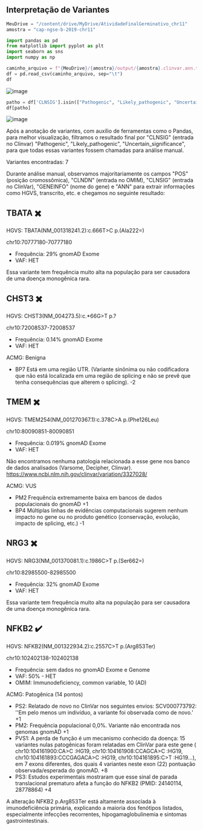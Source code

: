 ## Interpretação de Variantes

```python
MeuDrive = "/content/drive/MyDrive/AtividadeFinalGerminativo_chr11"
amostra = "cap-ngse-b-2019-chr11"

import pandas as pd
from matplotlib import pyplot as plt
import seaborn as sns
import numpy as np

caminho_arquivo = f"{MeuDrive}/{amostra}/output/{amostra}.clinvar.ann.txt"
df = pd.read_csv(caminho_arquivo, sep="\t")
df
```

![image](https://github.com/user-attachments/assets/ebe87341-131e-47a0-a197-496a6497782e)

```python
patho = df['CLNSIG'].isin(["Pathogenic", "Likely_pathogenic", "Uncertain_significance"])
df[patho]
```

![image](https://github.com/user-attachments/assets/b1ec22e4-f5ca-450a-879e-1326e984a737)

Após a anotação de variantes, com auxílio de ferramentas como o Pandas, para melhor visualização, filtramos o resultado final por "CLNSIG" (entrada no Clinvar) "Pathogenic", "Likely_pathogenic", "Uncertain_significance", para que todas essas variantes fossem chamadas para análise manual. 

Variantes encontradas: 7

Durante análise manual, observamos majoritariamente os campos "POS" (posição cromossômica), "CLNDN" (entrada no OMIM), "CLNSIG" (entrada no ClinVar), "GENEINFO" (nome do gene) e "ANN" para extrair informações como HGVS, transcrito, etc. e chegamos no seguinte resultado:

## TBATA ✖️

HGVS: TBATA(NM_001318241.2):c.666T>C
p.(Ala222=)

chr10:70777180-70777180

- Frequência: 29% gnomAD Exome
- VAF: HET

Essa variante tem frequência muito alta na população para ser causadora de uma doença monogênica rara.

## CHST3 ✖️

HGVS: CHST3(NM_004273.5):c.*66G>T
p.?

chr10:72008537-72008537

- Frequência: 0.14% gnomAD Exome
- VAF: HET

ACMG: Benigna
- BP7	Está em uma região UTR. (Variante sinônima ou não codificadora que não está localizada em uma região de splicing e não se prevê que tenha consequências que alterem o splicing). -2

## TMEM ✖️

HGVS: TMEM254(NM_001270367.1):c.378C>A
p.(Phe126Leu)

chr10:80090851-80090851

- Frequência: 0.019% gnomAD Exome
- VAF: HET

Não encontramos nenhuma patologia relacionada a esse gene nos banco de dados analisados (Varsome, Decipher, Clinvar). https://www.ncbi.nlm.nih.gov/clinvar/variation/3327028/

ACMG: VUS
- PM2	Frequência extremamente baixa em bancos de dados populacionais do gnomAD +1
- BP4	Múltiplas linhas de evidências computacionais sugerem nenhum impacto no gene ou no produto genético (conservação, evolução, impacto de splicing, etc.) -1

## NRG3 ✖️

HGVS: NRG3(NM_001370081.1):c.1986C>T
p.(Ser662=)

chr10:82985500-82985500

- Frequência: 32% gnomAD Exome
- VAF: HET

Essa variante tem frequência muito alta na população para ser causadora de uma doença monogênica rara.

## NFKB2 ✔️

HGVS: NFKB2(NM_001322934.2):c.2557C>T
p.(Arg853Ter)

chr10:102402138-102402138

- Frequência: sem dados no gnomAD Exome e Genome
- VAF: 50% - HET
- OMIM: Immunodeficiency, common variable, 10 (AD)

ACMG: Patogênica (14 pontos)
- PS2: Relatado de novo no ClinVar nos seguintes envios: SCV000773792: ​​''Em pelo menos um indivíduo, a variante foi observada como de novo.' +1
- PM2: Frequência populacional 0,0%. Variante não encontrada nos genomas gnomAD +1
- PVS1: A perda de função é um mecanismo conhecido da doença: 15 variantes nulas patogênicas foram relatadas em ClinVar para este gene ( chr10:104161900:CA>C :HG19, chr10:104161908:CCAGCA>C :HG19, chr10:104161893:CCCGAGACA>C :HG19, chr10:104161895:C>T :HG19...), em 7 exons diferentes, dos quais 4 variantes neste exon (22) pontuação observada/esperada do gnomAD. +8
- PS3: Estudos experimentais mostraram que esse sinal de parada translacional prematuro afeta a função do NFKB2 (PMID: 24140114, 28778864) +4

A alteração NFKB2 p.Arg853Ter está altamente associada à imunodeficiência primária, explicando a maioria dos fenótipos listados, especialmente infecções recorrentes, hipogamaglobulinemia e sintomas gastrointestinais. 

## 
